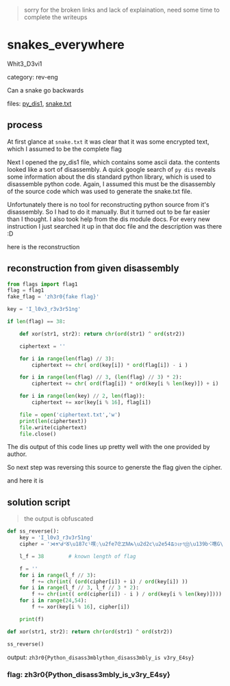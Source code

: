 > sorry for the broken links and lack of explaination, need some time to complete the writeups
# snakes_everywhere
Whit3_D3vi1

category: rev-eng

Can a snake go backwards

files: [py_dis1](https://github.com/ctfwaifu/writeups-2020/tree/master/Zh3r0-ctf/snakes_everywhere/py_dis1), [snake.txt](https://github.com/ctfwaifu/writeups-2020/tree/master/Zh3r0-ctf/snakes_everywhere/snake.txt)

## process
At first glance at `snake.txt` it was clear that it was some encrypted text, which I assumed to be the complete flag

Next I opened the py_dis1 file, which contains some ascii data. the contents looked like a sort of disassembly.
A quick google search of `py dis` reveals some information about the dis standard python library, which is used to
disassemble python code. Again, I assumed this must be the disassembly of the source code which was used to generate the snake.txt file.

Unfortunately there is no tool for reconstructing python source from it's disassembly. So I had to do it manually.
But it turned out to be far easier than I thought. I also took help from the dis module docs. For every new instruction I just
searched it up in that doc file and the description was there :D


here is the reconstruction
## reconstruction from given disassembly
```python
from flags import flag1
flag = flag1
fake_flag = 'zh3r0{fake flag}'

key = 'I_l0v3_r3v3r51ng'

if len(flag) == 38:

	def xor(str1, str2): return chr(ord(str1) ^ ord(str2))

	ciphertext = ''

	for i in range(len(flag) // 3):
		ciphertext += chr( ord(key[i]) * ord(flag[i]) - i )

	for i in range(len(flag) // 3, (len(flag) // 3) * 2):
		ciphertext += chr( ord(flag[i]) * ord(key[i % len(key)]) + i)

	for i in range(len(key) // 2, len(flag)):
		ciphertext += xor(key[i % 16], flag[i])

	file = open('ciphertext.txt','w')
	print(len(ciphertext))
	file.write(ciphertext)
	file.close()
```
The dis output of this code lines up pretty well with the one provided by author.

So next step was reversing this source to generste the flag given the cipher.

and here it is
## solution script
> the output is obfuscated
```python
def ss_reverse():
	key = 'I_l0v3_r3v3r51ng'
	cipher = '⋊⚗ᖂᕝᘜ\u187cᶪ㗛᜔\u2fe7ᘓヱᎷጱ\u2d2c\u2e54᮹⪾ゖণ㉒\u139b⠪㗹G\x1e\\\x1cjU\x07\x14(,\x1f\x03\x1bQ3\x0bl\x1f@RC\x02\x1c\x1e\x16\x1aXC\x0fN'

	l_f = 38        # known length of flag

	f = ''
	for i in range(l_f // 3):
		f += chr(int( (ord(cipher[i]) + i) / ord(key[i]) ))
	for i in range(l_f // 3, l_f // 3 * 2):
		f += chr(int(( ord(cipher[i]) - i ) / ord(key[i % len(key)])))
	for i in range(24,54):
		f += xor(key[i % 16], cipher[i])

	print(f)

def xor(str1, str2): return chr(ord(str1) ^ ord(str2))

ss_reverse()
```

output: ```zh3r0{Python_disass3mblython_disass3mbly_is v3ry_E4sy}```

### flag: zh3r0{Python_disass3mbly_is_v3ry_E4sy}
